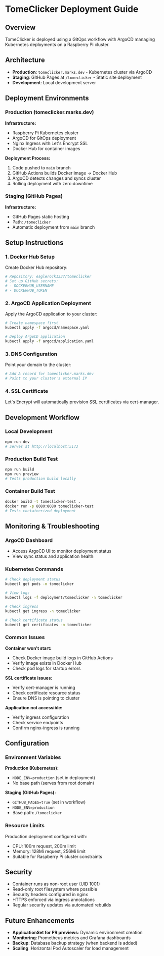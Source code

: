 # TomeClicker Deployment Guide

## Overview

TomeClicker is deployed using a GitOps workflow with ArgoCD managing Kubernetes deployments on a Raspberry Pi cluster.

## Architecture

- **Production**: `tomeclicker.marks.dev` - Kubernetes cluster via ArgoCD
- **Staging**: GitHub Pages at `/tomeclicker` - Static site deployment
- **Development**: Local development server

## Deployment Environments

### Production (tomeclicker.marks.dev)

**Infrastructure:**
- Raspberry Pi Kubernetes cluster
- ArgoCD for GitOps deployment
- Nginx Ingress with Let's Encrypt SSL
- Docker Hub for container images

**Deployment Process:**
1. Code pushed to `main` branch
2. GitHub Actions builds Docker image → Docker Hub
3. ArgoCD detects changes and syncs cluster
4. Rolling deployment with zero downtime

### Staging (GitHub Pages)

**Infrastructure:**
- GitHub Pages static hosting
- Path: `/tomeclicker`
- Automatic deployment from `main` branch

## Setup Instructions

### 1. Docker Hub Setup

Create Docker Hub repository:
```bash
# Repository: eaglerock1337/tomeclicker
# Set up GitHub secrets:
# - DOCKERHUB_USERNAME
# - DOCKERHUB_TOKEN
```

### 2. ArgoCD Application Deployment

Apply the ArgoCD application to your cluster:

```bash
# Create namespace first
kubectl apply -f argocd/namespace.yaml

# Deploy ArgoCD application
kubectl apply -f argocd/application.yaml
```

### 3. DNS Configuration

Point your domain to the cluster:
```bash
# Add A record for tomeclicker.marks.dev
# Point to your cluster's external IP
```

### 4. SSL Certificate

Let's Encrypt will automatically provision SSL certificates via cert-manager.

## Development Workflow

### Local Development
```bash
npm run dev
# Serves at http://localhost:5173
```

### Production Build Test
```bash
npm run build
npm run preview
# Tests production build locally
```

### Container Build Test
```bash
docker build -t tomeclicker-test .
docker run -p 8080:8080 tomeclicker-test
# Tests containerized deployment
```

## Monitoring & Troubleshooting

### ArgoCD Dashboard
- Access ArgoCD UI to monitor deployment status
- View sync status and application health

### Kubernetes Commands
```bash
# Check deployment status
kubectl get pods -n tomeclicker

# View logs
kubectl logs -f deployment/tomeclicker -n tomeclicker

# Check ingress
kubectl get ingress -n tomeclicker

# Check certificate status
kubectl get certificates -n tomeclicker
```

### Common Issues

**Container won't start:**
- Check Docker image build logs in GitHub Actions
- Verify image exists in Docker Hub
- Check pod logs for startup errors

**SSL certificate issues:**
- Verify cert-manager is running
- Check certificate resource status
- Ensure DNS is pointing to cluster

**Application not accessible:**
- Verify ingress configuration
- Check service endpoints
- Confirm nginx-ingress is running

## Configuration

### Environment Variables

**Production (Kubernetes):**
- `NODE_ENV=production` (set in deployment)
- No base path (serves from root domain)

**Staging (GitHub Pages):**
- `GITHUB_PAGES=true` (set in workflow)
- `NODE_ENV=production`
- Base path: `/tomeclicker`

### Resource Limits

Production deployment configured with:
- CPU: 100m request, 200m limit
- Memory: 128Mi request, 256Mi limit
- Suitable for Raspberry Pi cluster constraints

## Security

- Container runs as non-root user (UID 1001)
- Read-only root filesystem where possible
- Security headers configured in nginx
- HTTPS enforced via ingress annotations
- Regular security updates via automated rebuilds

## Future Enhancements

- **ApplicationSet for PR previews**: Dynamic environment creation
- **Monitoring**: Prometheus metrics and Grafana dashboards
- **Backup**: Database backup strategy (when backend is added)
- **Scaling**: Horizontal Pod Autoscaler for load management